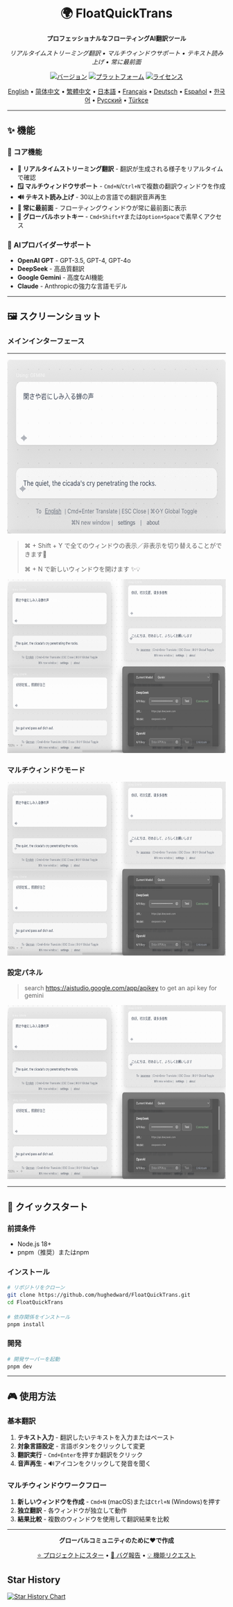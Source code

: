 <div align="center">

# 🌍 FloatQuickTrans

**プロフェッショナルなフローティングAI翻訳ツール**

*リアルタイムストリーミング翻訳 • マルチウィンドウサポート • テキスト読み上げ • 常に最前面*

[![バージョン](https://img.shields.io/badge/バージョン-1.0.12-blue.svg)](https://github.com/hughedward/FloatQuickTrans)
[![プラットフォーム](https://img.shields.io/badge/プラットフォーム-macOS%20%7C%20Windows%20%7C%20Linux-lightgrey.svg)](https://github.com/hughedward/FloatQuickTrans)
[![ライセンス](https://img.shields.io/badge/ライセンス-MIT-green.svg)](../LICENSE)

[English](../README.md) • [简体中文](README-zh.md) • [繁體中文](README-zh-TW.md) • [日本語](README-ja.md) • [Français](README-fr.md) • [Deutsch](README-de.md) • [Español](README-es.md) • [한국어](README-ko.md) • [Русский](README-ru.md) • [Türkçe](README-tr.md)

</div>

---

## ✨ 機能

### 🚀 **コア機能**
- **🌊 リアルタイムストリーミング翻訳** - 翻訳が生成される様子をリアルタイムで確認
- **🪟 マルチウィンドウサポート** - `Cmd+N`/`Ctrl+N`で複数の翻訳ウィンドウを作成
- **🔊 テキスト読み上げ** - 30以上の言語での翻訳音声再生
- **📌 常に最前面** - フローティングウィンドウが常に最前面に表示
- **🎯 グローバルホットキー** - `Cmd+Shift+Y`または`Option+Space`で素早くアクセス

### 🤖 **AIプロバイダーサポート**
- **OpenAI GPT** - GPT-3.5, GPT-4, GPT-4o
- **DeepSeek** - 高品質翻訳
- **Google Gemini** - 高度なAI機能
- **Claude** - Anthropicの強力な言語モデル

---

## 🖼️ スクリーンショット

### メインインターフェース
-----------------------------------------------
<img src="imgs/image-20250717142153310.png" width="600" height="400">

> ⌘ + Shift + Y で全てのウィンドウの表示／非表示を切り替えることができます🦄
>
> ⌘ + N で新しいウィンドウを開けます ✨💡

<img src="imgs/image-20250717141944504.png" width="600" height="400">

### マルチウィンドウモード
<img src="imgs/image-20250717141944504.png" width="600" height="400">

### 設定パネル

> search https://aistudio.google.com/app/apikey to get an api key for gemini

<img src="imgs/image-20250717141944504.png" width="600" height="400">


---

## 🚀 クイックスタート

### 前提条件
- Node.js 18+
- pnpm（推奨）またはnpm

### インストール

```bash
# リポジトリをクローン
git clone https://github.com/hughedward/FloatQuickTrans.git
cd FloatQuickTrans

# 依存関係をインストール
pnpm install
```

### 開発

```bash
# 開発サーバーを起動
pnpm dev
```

---

## 🎮 使用方法

### 基本翻訳
1. **テキスト入力** - 翻訳したいテキストを入力またはペースト
2. **対象言語設定** - 言語ボタンをクリックして変更
3. **翻訳実行** - `Cmd+Enter`を押すか翻訳をクリック
4. **音声再生** - 🔊アイコンをクリックして発音を聞く

### マルチウィンドウワークフロー
1. **新しいウィンドウを作成** - `Cmd+N` (macOS)または`Ctrl+N` (Windows)を押す
2. **独立翻訳** - 各ウィンドウが独立して動作
3. **結果比較** - 複数のウィンドウを使用して翻訳結果を比較

---

<div align="center">

**グローバルコミュニティのために❤️で作成**

[⭐ プロジェクトにスター](https://github.com/hughedward/FloatQuickTrans) • [🐛 バグ報告](https://github.com/hughedward/FloatQuickTrans/issues) • [💡 機能リクエスト](https://github.com/hughedward/FloatQuickTrans/issues)

</div>

## Star History

[![Star History Chart](https://api.star-history.com/svg?repos=hughedward/FloatQuickTrans&type=Date)](https://www.star-history.com/#hughedward/FloatQuickTrans&Date)
